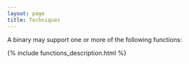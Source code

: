 ```yaml
---
layout: page
title: Techniques
---
```


A binary may support one or more of the following functions:

{% include functions_description.html %}
